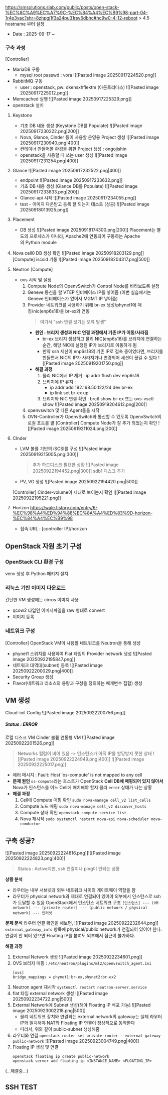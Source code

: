 https://smsolutions.slab.com/public/posts/open-stack-%EC%8C%A9%EC%A7%9C-%EC%84%A4%EC%B9%98-part-04-1r4p3yac?shr=8zhpgj1f3a24pu31rsv6dbhc#hc9w0-4-12-reboot > 4.5 hostname 부터 설정
- Date : 2025-09-17 ~ 
### 구축 과정
[Controller]
- MariaDB 구동
	- mysql root passwd : vora
	![[Pasted image 20250917224520.png]]
- RabbitMQ 구동
	- user : openstack, pw: dkensxhflektm (아둔토리다스)
	![[Pasted image 20250917225012.png]]
- Memcached 실행
	![[Pasted image 20250917225329.png]]
- openstack 설치
1. Keystone 
	- 기초 DB 내용 생성 (Keystone DB를 Populate) 
		![[Pasted image 20250917230222.png|200]]
	- Nova, Glance, Cinder 등이 사용할 운영용 Project 생성
		![[Pasted image 20250917230940.png|400]]
	- 컨테이너 만들어볼 환경을 위한 Project 생성 : ongojishin
	- openstack을 사용할 때 쓰는 user 생성
		![[Pasted image 20250917231254.png|400]]
2. Glance
	![[Pasted image 20250917232522.png|400]]
	- endpoint
		![[Pasted image 20250917233632.png]]
	- 기초 DB 내용 생성 (Glance DB를 Populate)
		![[Pasted image 20250917233833.png|200]]
	- Glance-api 시작
		![[Pasted image 20250917234055.png]]
	- test - 이미지 다운받고 등록 잘 되는지 테스트 (성공)
		![[Pasted image 20250918013925.png]]		
3. Placement
	- DB 생성
		![[Pasted image 20250918174300.png|200]]
	Placement는 별도의 프로세스가 아니라, Apache2에 연동되어 구동하는 Apache의 Python module
4. Nova
	cell0 DB 생성 확인
	![[Pasted image 20250918203129.png]]
	[Compute] iscsid 기동
	![[Pasted image 20250918204317.png|500]]

5. Neutron
	[Compute]
	- ovs 시작 및 설정
		1. Compute Node의 OpenvSwitch가 Control Node를 바라보도록 설정
		2. Geneve 통신을 할 VTEP 인터페이스 IP를 넣어줌 (이번 실습에서는 Geneve 인터페이스가 없어서 MGMT IP 넣어줌)
		3. Provider 네트워크를 사용하기 위해 br-ex 생성/phynet1에 매칭/nic(enp6s18)을 br-ex와 연동
			> 여기서 "ssh 연결 끊기는 오류 발생"
			- **원인 : 브리지 생성과 NIC 연결 과정에서 기존 IP가 이동/사라짐** 
				- br-ex 브리지 생성하고 물리 NIC(enp6s18)를 브리지에 연결하는 순간, 해당 NIC에 설정된 IP가 브리지로 이동하게 됨
				- 만약 ssh 세션이 enp6s18의 기존 IP로 접속 중이었다면, 브리지를 만들면서 NIC의 IP가 사라지거나 변경되어 세션이 끊길 수 있다
				![[Pasted image 20250919201750.png]]
			- **해결 과정**
				1. 물리 NIC에서 IP 제거 : ip addr flush dev enp6s18
				2. 브리지에 IP 유지 : 
					- ip addr add 192.168.50.122/24 dev br-ex
					- ip link set br-ex up
				3. 브리지와 NIC 연결 확인 : brctl show br-ex 또는 ovs-vsctl show
					![[Pasted image 20250919204612.png|200]]
		4. openvswitch 및 다른 Agent들을 시작
		5. OVN-Controller가 OpenvSwitch와 통신할 수 있도록 OpenvSwitch의 로컬 포트를 엶
		[Controller]
		Compute Node가 잘 추가 되었는지 확인
		![[Pasted image 20250919211024.png|300]]

6. CInder
	- LVM 볼륨 기반의 iSCSI를 구성
		![[Pasted image 20250919215005.png|300]]
		> 추가 하드디스크 필요한 상황
		![[Pasted image 20250922194452.png|300]]
		sdb1 디스크 추가
		
	- PV, VG 생성
		![[Pasted image 20250922194420.png|500]]
	
	[Controller] Cinder-volume이 제대로 보이는지 확인
	![[Pasted image 20250922195221.png]]

6. Horizon
	https://wale.tistory.com/entry/6-%EC%98%A4%ED%94%88%EC%8A%A4%ED%83%9D-horizon-%EC%84%A4%EC%B9%98
	- 접속 URL : [controller IP]/horizon 
## OpenStack 자원 초기 구성
### OpenStack CLI 환경 구성
venv 생성 후 Python 패키지 설치
### 리눅스 기반 이미지 다운로드
간단한 VM 생성에는 cirros 이미지 사용
- qcow2 타입인 이미지파일을 raw 형태로 convert
- 이미지 등록
### 네트워크 구성
[Controller] OpenStack VM이 사용할 네트워크를 Neutron을 통해 생성
- phynet1 스위치를 사용하여 Flat 타입의 Provider network 생성
	![[Pasted image 20250922195847.png]]
- 네트워크 대역대(subnet) 등록
	![[Pasted image 20250922200029.png|400]]
- Security Group 생성
- Flavor(네트워크 리소스의 용량과 구성을 정의하는 매개변수 집합) 생성
## VM 생성
Cloud-init Config
![[Pasted image 20250922200756.png]]


##### Status : ERROR
로컬 디스크 VM 
Cinder 볼륨 연동형 VM
![[Pasted image 20250922201526.png]]
> Networks 컬럼이 비어 있음 -> 인스턴스가 아직 IP를 할당받지 못한 상태
![[Pasted image 20250922224949.png|400]]
![[Pasted image 20250922225017.png]]
- 에러 메시지 : Fault: Host 'os-compute' is not mapped to any cell
- **문제 원인**
	`os-compute`라는 호스트가 OpenStack **Cell DB에 매핑되어 있지 않아서** Nova가 인스턴스를 어느 Cell에 배치해야 할지 몰라 `error` 상태가 나는 상황
- **해결 과정**
	1. Cell에 Compute 매핑 확인
		`sudo nova-manage cell_v2 list_cells`
	2. Compute 노드 매핑
		`sudo nova-manage cell_v2 discover_hosts`
	3. Compute 상태 확인
		`openstack compute service list`
	4. Nova 재시작
		`sudo systemctl restart nova-api nova-scheduler nova-conductor`
## 구축 성공?
![[Pasted image 20250922224816.png]]![[Pasted image 20250922224823.png|400]]

>Status : Active지만, ssh 연결이나 ping이 안되는 상황

**상황 분석**
- 라우터는 내부 서브넷과 외부 네트워크 사이의 게이트웨이 역할을 함
- 라우터가 physical network와 제대로 연결되어 있어야 외부에서 인스턴스로 ssh가 도달할 수 있음
OpenStack에서 인스턴스 네트워크 구조
`[인스턴스] --- (VM network) --- [private router] --- (public network / physical network) --- 인터넷`

**문제 분석**
라우터 연결 확인을 해보면,
![[Pasted image 20250922232644.png]]
`external_gateway_info` 항목에 physical/public network가 연결되어 있어야 한다.
연결이 안 되어 있으면 Floating IP를 붙여도 외부에서 접근이 불가하다.

**해결 과정**
1. External Network 생성
	![[Pasted image 20250922234601.png]]
2. OVS 브리지 매핑 : `/etc/neutron/plugins/ml2/openvswitch_agent.ini`
	```
	[ovs]
	bridge_mappings = phynet1:br-ex,phynet2:br-ex2
	```
3. Neutron agent 재시작
	 `systemctl restart neutron-server.service`
4. flat 타입 external network 생성
	![[Pasted image 20250922234722.png|500]]
5. External Network에 Subnet 생성(해야 Floating IP 배포 가능)
	![[Pasted image 20250923002218.png|500]]
	- 물리 네트워크 장치와 연결되는 external network의 gateway는 실제 라우터 IP와 일치해야 NAT와 Floating IP 연결이 정상적으로 동작한다
	- 따라서, 위와 같이 public-subnet 생성해줌
6. 라우터와 연결
	`openstack router set private-router --external-gateway public-network`
	![[Pasted image 20250923004749.png|400]]
7. Floating IP 생성 및 연결
	```
	openstack floating ip create public-network
	openstack server add floating ip <INSTANCE_NAME> <FLOATING_IP>
	```

(...해결중...)
## SSH TEST

